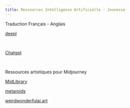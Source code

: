 ```yaml
---
title: Ressources Intelligence Artificielle - Jeunesse
---
```

Traduction Français - Anglais

<a href="https://www.deepl.com/fr/translator">deepl</a>


<br>

<a href="https://chat.openai.com/" target="_blank" >Chatgpt</a>


<br>

Ressources artistiques pour Midjourney

<a href="https://www.midlibrary.io/features" target = "_blank" >MidLibrary</a>

<a href="https://metaroids.com/lists/midjourney-art-styles-gigapack-free-200-prompt-keywords/" target = "_blank" >metaroids</a>

<a href="https://weirdwonderfulai.art/resources/midjourney-style-chart-by-robomar-ai-art/" target = "_blank">weirdwonderfulai.art</a>